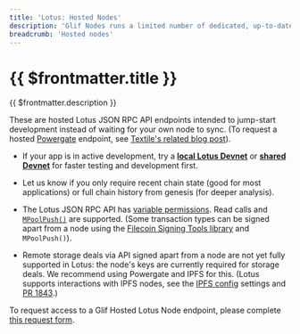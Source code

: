 ```yaml
---
title: 'Lotus: Hosted Nodes'
description: 'Glif Nodes runs a limited number of dedicated, up-to-date nodes on the Filecoin testnet and will run these on mainnet.'
breadcrumb: 'Hosted nodes'
---
```


# {{ $frontmatter.title }}

{{ $frontmatter.description }}

These are hosted Lotus JSON RPC API endpoints intended to jump-start development instead of waiting for your own node to sync. (To request a hosted [Powergate](https://docs.filecoin.io/build/powergate/#how-to-use-powergate) endpoint, see [Textile's related blog post](https://blog.textile.io/prepare-to-launch-expanding-free-access-to-filecoin-through-hosted-powergates/)).

- If your app is in active development, try a [**local Lotus Devnet**](https://docs.filecoin.io/build/local-devnet/) or [**shared Devnet**](https://docs.filecoin.io/networks/#devnets) for faster testing and development first.

- Let us know if you only require recent chain state (good for most applications) or full chain history from genesis (for deeper analysis).
- The Lotus JSON RPC API has [variable permissions](https://docs.filecoin.io/build/lotus/api-token-generation/#permissions). Read calls and [`MPoolPush()`](https://github.com/filecoin-project/lotus/blob/master/api/api_full.go#L192) are supported. (Some transaction types can be signed apart from a node using the [Filecoin Signing Tools library](https://github.com/Zondax/filecoin-signing-tools) and `MPoolPush()`).
- Remote storage deals via API signed apart from a node are not yet fully supported in Lotus: the node's keys are currently required for storage deals. We recommend using Powergate and IPFS for this. (Lotus supports interactions with IPFS nodes, see the [IPFS config](https://github.com/filecoin-project/lotus/blob/master/node/config/def.go#L106) settings and [PR 1843](https://github.com/filecoin-project/lotus/pull/1843).)

To request access to a Glif Hosted Lotus Node endpoint, please complete [this request form](https://forms.gle/rfXx2yKbhgrwUv837).
